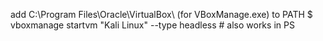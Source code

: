 add C:\Program Files\Oracle\VirtualBox\ (for VBoxManage.exe) to PATH
$ vboxmanage startvm "Kali Linux" --type headless   # also works in PS
